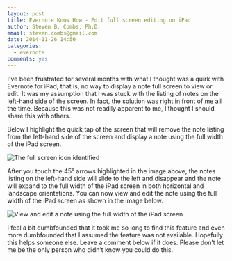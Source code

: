 ```yaml
---
layout: post
title: Evernote Know How - Edit full screen editing on iPad
author: Steven B. Combs, Ph.D.
email: steven.combs@gmail.com
date: 2014-11-26 14:50
categories:
  - evernote
comments: yes
---
```


I've been frustrated for several months with what I thought was a quirk with Evernote for iPad, that is, no way to display a note full screen to view or edit. It was my assumption that I was stuck with the listing of notes on the left-hand side of the screen.  In fact, the solution was right in front of me all the time. Because this was not readily apparent to me, I thought I should share this with others.

Below I highlight the quick tap of the screen that will remove the note listing from the left-hand side of the screen and display a note using the full width of the iPad screen.

![The full screen icon identified](http://www.stevencombs.com/images/posts/2014-11-26-evernote-fullscreen-ipad/2014-11-26-evernote-fullscreen-ipad-icon.png)

After you touch the 45° arrows highlighted in the image above, the notes listing on the left-hand side will slide to the left and disappear and the note will expand to the full width of the iPad screen in both horizontal and landscape orientations. You can now view and edit the note using the full width of the iPad screen as shown in the image below.

![View and edit a note using the full width of the iPad screen](http://www.stevencombs.com/images/posts/2014-11-26-evernote-fullscreen-ipad/2014-11-26-evernote-fullscreen-ipad-mode.png)

I feel a bit dumbfounded that it took me so long to find this feature and even more dumbfounded that I assumed the feature was not available. Hopefully this helps someone else. Leave a comment below if it does. Please don’t let me be the only person who didn’t know you could do this.